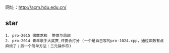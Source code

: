 网址：http://acm.hdu.edu.cn/
## star
```
1. pro-2015 偶数求和  整体与局部
2. pro-2014 青年歌手大奖赛_评委会打分 (一个是自己写的pro-1024.cpp，通过函数有点麻烦了；另一个简单方法：三元操作符)
```
